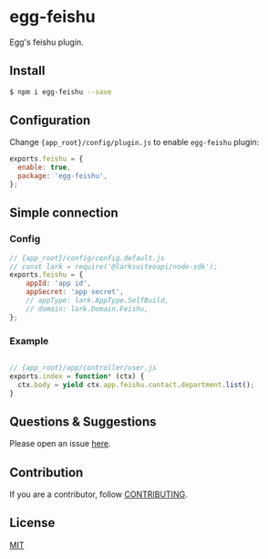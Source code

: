 # egg-feishu

Egg's feishu plugin.

## Install

```bash
$ npm i egg-feishu --save
```

## Configuration

Change `{app_root}/config/plugin.js` to enable `egg-feishu` plugin:

```js
exports.feishu = {
  enable: true,
  package: 'egg-feishu',
};
```

## Simple connection

### Config

```js
// {app_root}/config/config.default.js
// const lark = require('@larksuiteoapi/node-sdk');
exports.feishu = {
    appId: 'app id',
    appSecret: 'app secret',
    // appType: lark.AppType.SelfBuild,
    // domain: lark.Domain.Feishu,
};
```

### Example

```js

// {app_root}/app/controller/user.js
exports.index = function* (ctx) {
  ctx.body = yield ctx.app.feishu.contact.department.list();
}
```

## Questions & Suggestions

Please open an issue [here](https://github.com/livstyle/egg-feishu/issues).

## Contribution

If you are a contributor, follow [CONTRIBUTING](https://eggjs.org/zh-cn/contributing.html).

## License

[MIT](LICENSE)
